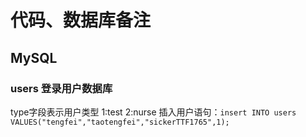 # 代码、数据库备注
## MySQL
### users 登录用户数据库
type字段表示用户类型
1:test
2:nurse
插入用户语句：`insert INTO users VALUES("tengfei","taotengfei","sickerTTF1765",1);`